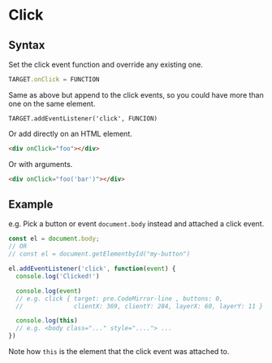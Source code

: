 # Click


## Syntax

Set the click event function and override any existing one.

```javascript
TARGET.onClick = FUNCTION
```

Same as above but append to the click events, so you could have more than one on the same element.

```
TARGET.addEventListener('click', FUNCION)
```

Or add directly on an HTML element.

```html
<div onClick="foo"></div>
```

Or with arguments.

```html
<div onClick="foo('bar')"></div>
```


## Example

e.g. Pick a button or event `document.body` instead and attached a click event.

```javascript
const el = document.body;
// OR
// const el = document.getElementbyId("my-button")

el.addEventListener('click', function(event) {
  console.log('Clicked!')

  console.log(event)
  // e.g. click { target: pre.CodeMirror-line , buttons: 0, 
  //              clientX: 369, clientY: 284, layerX: 60, layerY: 11 }

  console.log(this)
  // e.g. <body class="..." style="...."> ...
})
```

Note how `this` is the element that the click event was attached to.

